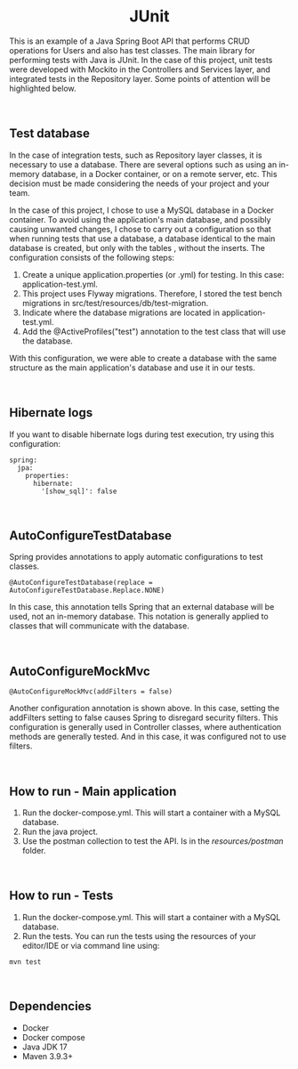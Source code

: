 <h1 align="center"><strong>JUnit</strong></h1>

This is an example of a Java Spring Boot API that performs CRUD operations for Users and also has test classes. The main library for performing tests with Java is JUnit. In the case of this project, unit tests were developed with Mockito in the Controllers and Services layer, and integrated tests in the Repository layer. Some points of attention will be highlighted below.

&nbsp;

## **Test database**

In the case of integration tests, such as Repository layer classes, it is necessary to use a database. There are several options such as using an in-memory database, in a Docker container, or on a remote server, etc. This decision must be made considering the needs of your project and your team.

In the case of this project, I chose to use a MySQL database in a Docker container. To avoid using the application's main database, and possibly causing unwanted changes, I chose to carry out a configuration so that when running tests that use a database, a database identical to the main database is created, but only with the tables , without the inserts. The configuration consists of the following steps:

1. Create a unique application.properties (or .yml) for testing. In this case: application-test.yml.
1. This project uses Flyway migrations. Therefore, I stored the test bench migrations in src/test/resources/db/test-migration.
1. Indicate where the database migrations are located in application-test.yml.
1. Add the @ActiveProfiles("test") annotation to the test class that will use the database.

With this configuration, we were able to create a database with the same structure as the main application's database and use it in our tests.

&nbsp;

## **Hibernate logs**


If you want to disable hibernate logs during test execution, try using this configuration:

```
spring:
  jpa:
    properties:
      hibernate:
        '[show_sql]': false
```

&nbsp;

## **AutoConfigureTestDatabase**

Spring provides annotations to apply automatic configurations to test classes.

```
@AutoConfigureTestDatabase(replace = AutoConfigureTestDatabase.Replace.NONE)
```

In this case, this annotation tells Spring that an external database will be used, not an in-memory database. This notation is generally applied to classes that will communicate with the database.

&nbsp;

## **AutoConfigureMockMvc**

```
@AutoConfigureMockMvc(addFilters = false)
```

Another configuration annotation is shown above. In this case, setting the addFilters setting to false causes Spring to disregard security filters. This configuration is generally used in Controller classes, where authentication methods are generally tested. And in this case, it was configured not to use filters.

&nbsp;

## **How to run - Main application**

1. Run the docker-compose.yml. This will start a container with a MySQL database.
1. Run the java project.
1. Use the postman collection to test the API. Is in the *resources/postman* folder.

&nbsp;


## **How to run - Tests**

1. Run the docker-compose.yml. This will start a container with a MySQL database.
1. Run the tests. You can run the tests using the resources of your editor/IDE or via command line using:

```
mvn test
```

&nbsp;

## **Dependencies**

- Docker
- Docker compose
- Java JDK 17
- Maven 3.9.3+